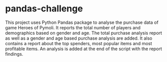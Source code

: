 # pandas-challenge
This project uses Python Pandas package to analyse the purchase data of game Heroes of Pymoli. 
It reports the total number of players and demographics based on gender and age. 
The total purchase analysis report as well as a gender and age based purchase analysis are added.
It also contains a report about the top spenders, most popular items and most profitable items.
An analysis is added at the end of the script with the report findings.